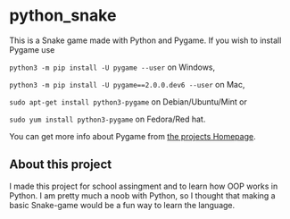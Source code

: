 # python_snake

This is a Snake game made with Python and Pygame.
If you wish to install Pygame use

`python3 -m pip install -U pygame --user` on Windows,

`python3 -m pip install -U pygame==2.0.0.dev6 --user` on Mac,

`sudo apt-get install python3-pygame` on Debian/Ubuntu/Mint or

`sudo yum install python3-pygame` on Fedora/Red hat.

You can get more info about Pygame from [the projects Homepage](https://www.pygame.org/ "Pygame's Homepage").

## About this project

I made this project for school assingment and to learn how OOP works in Python. I am pretty much a noob with Python, so I thought that making a basic Snake-game would be a fun way to learn the language. 






